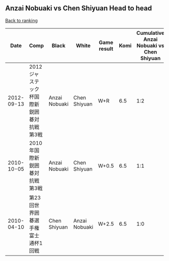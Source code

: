 ## Anzai Nobuaki vs Chen Shiyuan Head to head

[Back to ranking](../../index.md)




| **Date** | **Comp** | **Black** | **White** | **Game result** | **Komi** | **Cumulative Anzai Nobuaki vs Chen Shiyuan** | **Anzai Nobuaki streak** | **Chen Shiyuan streak** | 
| --- | --- | --- | --- | --- | --- | --- | --- | --- |
| 2012-09-13 | 2012ジャステック杯国際新鋭囲碁対抗戦第3戦 | Anzai Nobuaki | Chen Shiyuan | W+R | 6.5 | 1:2 | 0 | 2 | 
| 2010-10-05 | 2010年国際新鋭囲碁対抗戦第3戦 | Anzai Nobuaki | Chen Shiyuan | W+0.5 | 6.5 | 1:1 | 0 | 1 | 
| 2010-04-10 | 第23回世界囲碁選手権富士通杯1回戦 | Chen Shiyuan | Anzai Nobuaki | W+2.5 | 6.5 | 1:0 | 1 | 0 |




